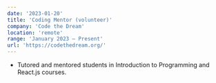 ```yaml
---
date: '2023-01-20'
title: 'Coding Mentor (volunteer)'
company: 'Code the Dream'
location: 'remote'
range: 'January 2023 – Present'
url: 'https://codethedream.org/'
---
```


- Tutored and mentored students in Introduction to Programming and React.js courses.
